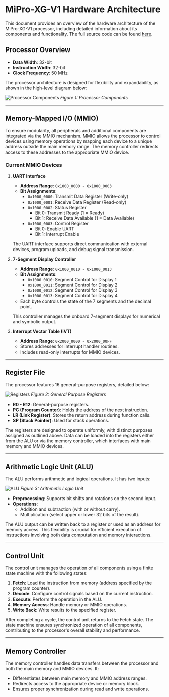 # MiPro-XG-V1 Hardware Architecture

This document provides an overview of the hardware architecture of the MiPro-XG-V1 processor, including detailed information about its components and functionality. The full source code can be found [here](https://github.com/Sanotsch2003/MiPro-XG-V1/tree/main/src/Hardware/MiPro-XG-V1/MiPro-XG-V1.srcs/sources_1/new).

## Processor Overview

- **Data Width**: 32-bit
- **Instruction Width**: 32-bit
- **Clock Frequency**: 50 MHz

The processor architecture is designed for flexibility and expandability, as shown in the high-level diagram below:

![Processor Components](https://github.com/Sanotsch2003/MiPro-XG-V1/tree/main/imgs/HardwareArchitecture.png)
*Figure 1: Processor Components*

---

## Memory-Mapped I/O (MMIO)

To ensure modularity, all peripherals and additional components are integrated via the MMIO mechanism. MMIO allows the processor to control devices using memory operations by mapping each device to a unique address outside the main memory range. The memory controller redirects access to these addresses to the appropriate MMIO device.

### Current MMIO Devices

1. **UART Interface**
   - **Address Range**: `0x1000_0000 - 0x1000_0003`
   - **Bit Assignments**:
     - `0x1000_0000`: Transmit Data Register (Write-only)
     - `0x1000_0001`: Receive Data Register (Read-only)
     - `0x1000_0002`: Status Register
       - Bit 0: Transmit Ready (1 = Ready)
       - Bit 1: Receive Data Available (1 = Data Available)
     - `0x1000_0003`: Control Register
       - Bit 0: Enable UART
       - Bit 1: Interrupt Enable
   
   The UART interface supports direct communication with external devices, program uploads, and debug signal transmission.

2. **7-Segment Display Controller**
   - **Address Range**: `0x1000_0010 - 0x1000_0013`
   - **Bit Assignments**:
     - `0x1000_0010`: Segment Control for Display 1
     - `0x1000_0011`: Segment Control for Display 2
     - `0x1000_0012`: Segment Control for Display 3
     - `0x1000_0013`: Segment Control for Display 4
   - Each byte controls the state of the 7 segments and the decimal point.
   
   This controller manages the onboard 7-segment displays for numerical and symbolic output.

3. **Interrupt Vector Table (IVT)**
   - **Address Range**: `0x2000_0000 - 0x2000_00FF`
   - Stores addresses for interrupt handler routines.
   - Includes read-only interrupts for MMIO devices.

---

## Register File

The processor features 16 general-purpose registers, detailed below:

![Registers](Images/GPRs.png)
*Figure 2: General Purpose Registers*

- **R0 - R12**: General-purpose registers.
- **PC (Program Counter)**: Holds the address of the next instruction.
- **LR (Link Register)**: Stores the return address during function calls.
- **SP (Stack Pointer)**: Used for stack operations.

The registers are designed to operate uniformly, with distinct purposes assigned as outlined above. Data can be loaded into the registers either from the ALU or via the memory controller, which interfaces with main memory and MMIO devices.

---

## Arithmetic Logic Unit (ALU)

The ALU performs arithmetic and logical operations. It has two inputs:

![ALU](Images/ALU.png)
*Figure 3: Arithmetic Logic Unit*

- **Preprocessing**: Supports bit shifts and rotations on the second input.
- **Operations**:
  - Addition and subtraction (with or without carry).
  - Multiplication (select upper or lower 32 bits of the result).

The ALU output can be written back to a register or used as an address for memory access. This flexibility is crucial for efficient execution of instructions involving both data computation and memory interactions.

---

## Control Unit

The control unit manages the operation of all components using a finite state machine with the following states:

1. **Fetch**: Load the instruction from memory (address specified by the program counter).
2. **Decode**: Configure control signals based on the current instruction.
3. **Execute**: Perform the operation in the ALU.
4. **Memory Access**: Handle memory or MMIO operations.
5. **Write Back**: Write results to the specified register.

After completing a cycle, the control unit returns to the Fetch state. The state machine ensures synchronized operation of all components, contributing to the processor's overall stability and performance.

---

## Memory Controller

The memory controller handles data transfers between the processor and both the main memory and MMIO devices. It:

- Differentiates between main memory and MMIO address ranges.
- Redirects access to the appropriate device or memory block.
- Ensures proper synchronization during read and write operations.
